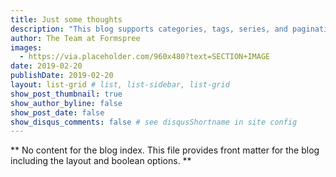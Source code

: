 ```yaml
---
title: Just some thoughts
description: "This blog supports categories, tags, series, and pagination."
author: The Team at Formspree
images:
  - https://via.placeholder.com/960x480?text=SECTION+IMAGE
date: 2019-02-20
publishDate: 2019-02-20
layout: list-grid # list, list-sidebar, list-grid
show_post_thumbnail: true
show_author_byline: false
show_post_date: false
show_disqus_comments: false # see disqusShortname in site config
---
```


** No content for the blog index. This file provides front matter for the blog including the layout and boolean options. **
